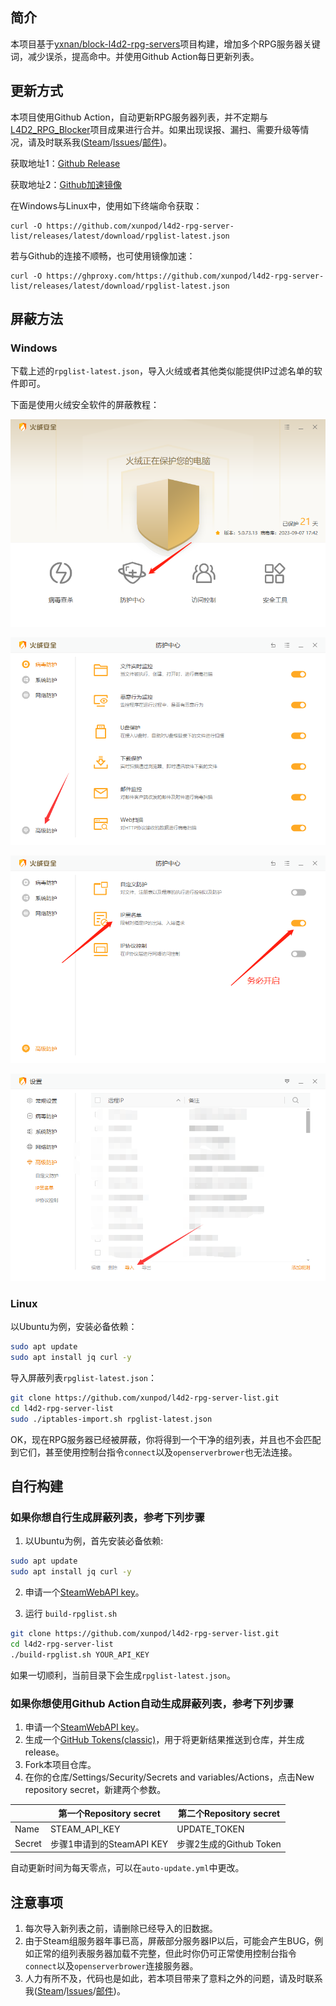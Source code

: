 ## 简介

本项目基于[yxnan/block-l4d2-rpg-servers](https://github.com/yxnan/block-l4d2-rpg-servers)项目构建，增加多个RPG服务器关键词，减少误杀，提高命中。并使用Github Action每日更新列表。

## 更新方式

本项目使用Github Action，自动更新RPG服务器列表，并不定期与[L4D2_RPG_Blocker](https://github.com/razerdp/L4D2_RPG_Blocker)项目成果进行合并。如果出现误报、漏扫、需要升级等情况，请及时联系我([Steam](https://steamcommunity.com/profiles/76561199403165320/)/[lssues](https://github.com/xunpod/l4d2-rpg-server-list/issues)/[邮件](mailto:xunpod@hotmail.com))。

获取地址1：[Github Release](https://github.com/xunpod/l4d2-rpg-server-list/releases/latest/download/rpglist-latest.json)  

获取地址2：[Github加速镜像](https://ghproxy.com/https://github.com/xunpod/l4d2-rpg-server-list/releases/latest/download/rpglist-latest.json)

在Windows与Linux中，使用如下终端命令获取：

```
curl -O https://github.com/xunpod/l4d2-rpg-server-list/releases/latest/download/rpglist-latest.json
```

若与Github的连接不顺畅，也可使用镜像加速：

```
curl -O https://ghproxy.com/https://github.com/xunpod/l4d2-rpg-server-list/releases/latest/download/rpglist-latest.json
```



## 屏蔽方法

### Windows

下载上述的`rpglist-latest.json`，导入火绒或者其他类似能提供IP过滤名单的软件即可。

下面是使用火绒安全软件的屏蔽教程：

![image-20230908185403992](./img/image-20230908185403992.png)

![image-20230908185426855](./img/image-20230908185426855.png)

![image-20230908185524221](./img/image-20230908185524221.png)

![image-20230908185613801](./img/image-20230908185613801.png)



### Linux

以Ubuntu为例，安装必备依赖：

```bash
sudo apt update 
sudo apt install jq curl -y
```

导入屏蔽列表`rpglist-latest.json`：

```bash
git clone https://github.com/xunpod/l4d2-rpg-server-list.git
cd l4d2-rpg-server-list
sudo ./iptables-import.sh rpglist-latest.json  
```

OK，现在RPG服务器已经被屏蔽，你将得到一个干净的组列表，并且也不会匹配到它们，甚至使用控制台指令`connect`以及`openserverbrower`也无法连接。

## 自行构建

### 如果你想自行生成屏蔽列表，参考下列步骤

1. 以Ubuntu为例，首先安装必备依赖:

```bash
sudo apt update 
sudo apt install jq curl -y
```

2. 申请一个[SteamWebAPI key](https://steamcommunity.com/dev/apikey)。

3. 运行 `build-rpglist.sh`


```bash
git clone https://github.com/xunpod/l4d2-rpg-server-list.git
cd l4d2-rpg-server-list
./build-rpglist.sh YOUR_API_KEY
```

如果一切顺利，当前目录下会生成`rpglist-latest.json`。

### 如果你想使用Github Action自动生成屏蔽列表，参考下列步骤

1. 申请一个[SteamWebAPI key](https://steamcommunity.com/dev/apikey)。
2. 生成一个[GitHub Tokens(classic)](https://github.com/settings/tokens/new)，用于将更新结果推送到仓库，并生成release。
3. Fork本项目仓库。
4. 在你的仓库/Settings/Security/Secrets and variables/Actions，点击New repository secret，新建两个参数。

|        | 第一个Repository secret   | 第二个Repository secret |
| ------ | ------------------------- | ----------------------- |
| Name   | STEAM_API_KEY             | UPDATE_TOKEN            |
| Secret | 步骤1申请到的SteamAPI KEY | 步骤2生成的Github Token |

自动更新时间为每天零点，可以在`auto-update.yml`中更改。

## 注意事项

1. 每次导入新列表之前，请删除已经导入的旧数据。
2. 由于Steam组服务器年事已高，屏蔽部分服务器IP以后，可能会产生BUG，例如正常的组列表服务器加载不完整，但此时你仍可正常使用控制台指令`connect`以及`openserverbrower`连接服务器。
3. 人力有所不及，代码也是如此，若本项目带来了意料之外的问题，请及时联系我([Steam](https://steamcommunity.com/profiles/76561199403165320/)/[lssues](https://github.com/xunpod/l4d2-rpg-server-list/issues)/[邮件](mailto:xunpod@hotmail.com))。

